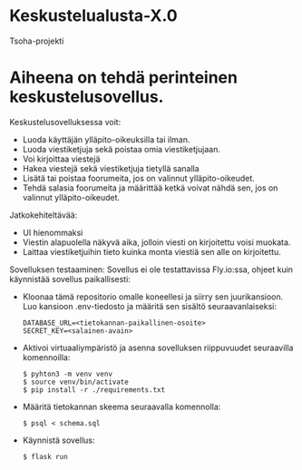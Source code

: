 # Keskustelualusta-X.0
Tsoha-projekti

# Aiheena on tehdä perinteinen keskustelusovellus.

Keskustelusovelluksessa voit:
- Luoda käyttäjän ylläpito-oikeuksilla tai ilman.
- Luoda viestiketjuja sekä poistaa omia viestiketjujaan.
- Voi kirjoittaa viestejä
- Hakea viestejä sekä viestiketjuja  tietyllä sanalla
- Lisätä tai poistaa foorumeita, jos on valinnut ylläpito-oikeudet.
- Tehdä salasia foorumeita ja määrittää ketkä voivat nähdä sen, jos on valinnut ylläpito-oikeudet.

Jatkokehiteltävää:
- UI hienommaksi
- Viestin alapuolella näkyvä aika, jolloin viesti on kirjoitettu voisi muokata.
- Laittaa viestiketjuihin tieto kuinka monta viestiä sen alle on kirjoitettu.


Sovelluksen testaaminen:
Sovellus ei ole testattavissa Fly.io:ssa, ohjeet kuin käynnistää sovellus paikallisesti:

- Kloonaa tämä repositorio omalle koneellesi ja siirry sen juurikansioon. Luo kansioon .env-tiedosto ja määritä sen sisältö seuraavanlaiseksi:
  ```
  DATABASE_URL=<tietokannan-paikallinen-osoite>
  SECRET_KEY=<salainen-avain>
  ```

- Aktivoi virtuaaliympäristö ja asenna sovelluksen riippuvuudet seuraavilla komennoilla:
  ```
  $ pyhton3 -m venv venv
  $ source venv/bin/activate
  $ pip install -r ./requirements.txt
  ```

- Määritä tietokannan skeema seuraavalla komennolla:
  ```
  $ psql < schema.sql
  ```

- Käynnistä sovellus:
  ```
  $ flask run
  ```
